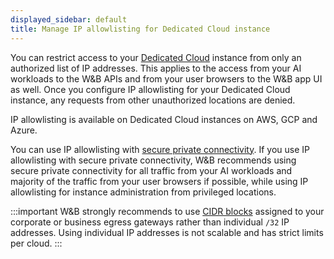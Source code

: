 ```yaml
---
displayed_sidebar: default
title: Manage IP allowlisting for Dedicated Cloud instance
---
```


You can restrict access to your [Dedicated Cloud](../hosting-options/dedicated_cloud.md) instance from only an authorized list of IP addresses. This applies to the access from your AI workloads to the W&B APIs and from your user browsers to the W&B app UI as well. Once you configure IP allowlisting for your Dedicated Cloud instance, any requests from other unauthorized locations are denied.

IP allowlisting is available on Dedicated Cloud instances on AWS, GCP and Azure.

You can use IP allowlisting with [secure private connectivity](./private-connectivity.md). If you use IP allowlisting with secure private connectivity, W&B recommends using secure private connectivity for all traffic from your AI workloads and majority of the traffic from your user browsers if possible, while using IP allowlisting for instance administration from privileged locations.

:::important
W&B strongly recommends to use [CIDR blocks](https://en.wikipedia.org/wiki/Classless_Inter-Domain_Routing) assigned to your corporate or business egress gateways rather than individual `/32` IP addresses. Using individual IP addresses is not scalable and has strict limits per cloud.
:::